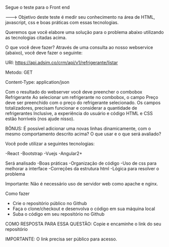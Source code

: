 Segue o teste para o Front end

---> Objetivo deste teste é medir seu conhecimento na área de HTML, javascript, css e boas práticas com essas tecnologias.

Queremos que você elabore uma solução para o problema abaixo utilizando as tecnologias citadas acima.

O que você deve fazer?
Através de uma consulta ao nosso webservice (abaixo), você deve fazer o seguinte:

URI: https://api.adsim.co/crm/api/v1/refrigerante/listar

Metodo: GET

Content-Type: application/json

Com o resultado do webserver você deve preencher o combobox Refrigerante Ao selecionar um refrigerante no combobox, o campo Preço deve ser preenchido com o preço do refrigerante selecionado. Os campos totalizadores, precisam funcionar e considerar a quantidade de refrigerantes Inclusive, a experiência do usuário e código HTML e CSS estão horríveis (nos ajude nisso).

BÔNUS: É possível adicionar uma novas linhas dinamicamente, com o mesmo comportamento descrito acima?
O que usar e o que será avaliado?

Você pode utilizar a seguintes tecnologias:

-React
-Bootstrap
-Vuejs
-Angular2+

Será analisado
-Boas práticas
-Organização de código
-Uso de css para melhorar a interface
-Correções da estrutura html
-Lógica para resolver o problema

Importante: Não é necessário uso de servidor web como apache e nginx.

Como fazer
- Crie o repositório público no Github
- Faça o clone/checkout e desenvolva o código em sua máquina local
- Suba o código em seu repositório no Github

COMO RESPOSTA PARA ESSA QUESTÃO: 
Copie e encaminhe o link do seu repositório

IMPORTANTE: O link precisa ser público para acesso.